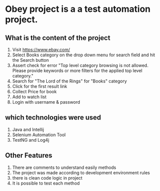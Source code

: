 # Obey project is a a test automation project.

## What is the content of the project
1. Visit https://www.ebay.com/
2. Select Books category on the drop down menu for search field and hit the Search button
3. Assert  check for error "Top level category browsing is not allowed. Please provide keywords or more filters for the applied top level category."
4. Search for "The Lord of the Rings" for "Books" category
5. Click for the first result link
6. Collect Price for book
7. Add to watch list
8. Login with username & password

## which technologies were used
1. Java and Intellij
2. Selenium Automation Tool 
3. TestNG and Log4j

## Other Features
1. There are comments to understand easily methods
2. The project was made according to development environment rules
3. there is clean code logic in project
4. It is possible to test each method

